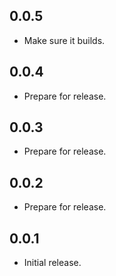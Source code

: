 ## 0.0.5

* Make sure it builds.

## 0.0.4

* Prepare for release.

## 0.0.3

* Prepare for release.

## 0.0.2

* Prepare for release.


## 0.0.1

* Initial release.
